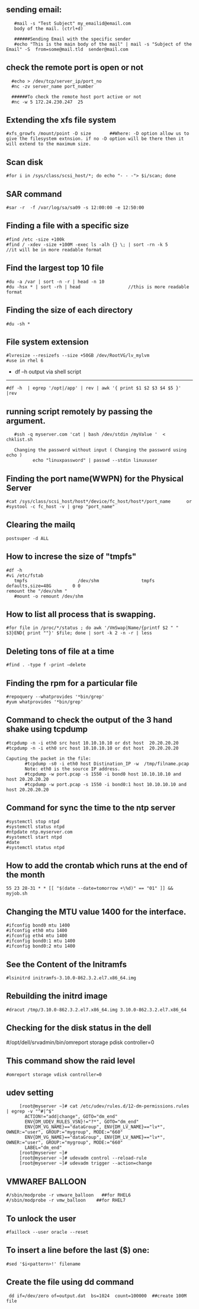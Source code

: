 sending email:
-------
       #mail -s "Test Subject" my_emailid@email.com
       body of the mail. (ctrl+d)
       
       ######Sending Email with the specific sender
       #echo "This is the main body of the mail" | mail -s "Subject of the Email" -S  from=some@mail.tld  sender@mail.com

check the remote port is open or not
-------
      #echo > /dev/tcp/server_ip/port_no
      #nc -zv server_name port_number
      
      ######To check the remote host port active or not
      #nc -w 5 172.24.230.247  25

Extending the xfs file system
------
    #xfs_growfs /mount/point -D size       ##Where: -D option allow us to give the filesystem extnsion. if no -D option will be there then it will extend to the maximum size.
 
Scan disk
------
    #for i in /sys/class/scsi_host/*; do echo "- - -"> $i/scan; done

SAR  command
------
    #sar -r  -f /var/log/sa/sa09 -s 12:00:00 -e 12:50:00   
 
Finding a file with a specific size
------
    #find /etc -size +100k
    #find / -xdev -size +100M -exec ls -alh {} \; | sort -rn -k 5        //it will be in more readable format

Find the largest  top 10 file 
------
    #du -a /var | sort -n -r | head -n 10
    #du -hsx * | sort -rh | head                  //this is more readable  format

Finding the size of each directory
------
    #du -sh *
  
File system extension
------
    #lvresize --resizefs --size +50GB /dev/RootVG/lv_mylvm                       #use in rhel 6
 

  
- df –h output via shell script
------
    #df -h  | egrep '/opt|/app' | rev | awk '{ print $1 $2 $3 $4 $5 }' |rev
 
running  script remotely by passing the argument.
------
       #ssh -q myserver.com 'cat | bash /dev/stdin /myValue '  < chklist.sh
       
       Changing the password without input ( Changing the password using echo )
              echo "linuxpassword" | passwd --stdin linuxuser
  
Finding the port name(WWPN)  for the Physical Server
-------
    #cat /sys/class/scsi_host/host*/device/fc_host/host*/port_name      or 
    #systool -c fc_host -v | grep "port_name"

Clearing the mailq 
------
    postsuper -d ALL
  
How to increse the size of  "tmpfs"
------
    #df -h
    #vi /etc/fstab
       tmpfs                   /dev/shm                tmpfs   defaults,size=48G        0 0
    remount the "/dev/shm "
       #mount -o remount /dev/shm
  
How to list all  process that  is swapping.
------
    #for file in /proc/*/status ; do awk '/VmSwap|Name/{printf $2 " " $3}END{ print ""}' $file; done | sort -k 2 -n -r | less
 
Deleting tons of file at a time
------
    #find . -type f -print –delete
 
Finding the rpm for a particular file
------
    #repoquery --whatprovides '*bin/grep'
    #yum whatprovides '*bin/grep'
 
Command to check the output of the 3 hand shake using tcpdump
------
    #tcpdump -n -i eth0 src host 10.10.10.10 or dst host  20.20.20.20
    #tcpdump -n -i eth0 src host 10.10.10.10 or dst host  20.20.20.20
 
    Caputing the packet in the file:
           #tcpdump -s0 -i eth0 host Distination_IP -w  /tmp/filname.pcap
           Note: eth0 is the source IP address.
           #tcpdump -w port.pcap -s 1550 -i bond0 host 10.10.10.10 and host 20.20.20.20
           #tcpdump -w port.pcap -s 1550 -i bond0:1 host 10.10.10.10 and host 20.20.20.20
 
Command for sync the time to the ntp server
------
    #systemctl stop ntpd
    #systemctl status ntpd
    #ntpdate ntp.myserver.com
    #systemctl start ntpd
    #date
    #systemctl status ntpd
 
How to add the crontab which runs  at the end of the month
-------
    55 23 28-31 * * [[ "$(date --date=tomorrow +\%d)" == "01" ]] && myjob.sh
 
Changing the MTU value 1400 for the interface.
-------
    #ifconfig bond0 mtu 1400 
    #ifconfig eth0 mtu 1400 
    #ifconfig eth4 mtu 1400 
    #ifconfig bond0:1 mtu 1400 
    #ifconfig bond0:2 mtu 1400

See the Content of the Initramfs
-------
    #lsinitrd initramfs-3.10.0-862.3.2.el7.x86_64.img

Rebuilding the initrd image
-------
    #dracut /tmp/3.10.0-862.3.2.el7.x86_64.img 3.10.0-862.3.2.el7.x86_64

Checking for the disk status in the dell
-------
  #/opt/dell/srvadmin/bin/omreport storage pdisk controller=0 

This command show the raid level
-------
    #omreport storage vdisk controller=0 

udev setting
-------
         [root@myserver ~]# cat /etc/udev/rules.d/12-dm-permissions.rules  | egrep -v "^#|^$"
           ACTION!="add|change", GOTO="dm_end"
           ENV{DM_UDEV_RULES_VSN}!="?*", GOTO="dm_end"
           ENV{DM_VG_NAME}=="dataGroup", ENV{DM_LV_NAME}=="lv*", OWNER:="user", GROUP:="mygroup", MODE:="660"
           ENV{DM_VG_NAME}=="dataGroup", ENV{DM_LV_NAME}=="lv*", OWNER:="user", GROUP:="mygroup", MODE:="660"
           LABEL="dm_end"
         [root@myserver ~]#
         [root@myserver ~]# udevadm control --reload-rule
         [root@myserver ~]# udevadm trigger --action=change

VMWAREF BALLOON
-------
    #/sbin/modprobe -r vmware_balloon   ##for RHEL6
    #/sbin/modprobe -r vmw_balloon    ##for RHEL7
  
To unlock the user
-------
    #faillock --user oracle --reset

To insert a line before the last ($) one:
-------
    #sed '$i<pattern>!' filename

Create the file using dd command
------
     dd if=/dev/zero of=output.dat  bs=1024  count=100000  ##create 100M file

